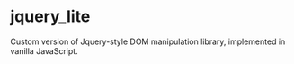 # jquery_lite

Custom version of Jquery-style DOM manipulation library, implemented in vanilla JavaScript.
